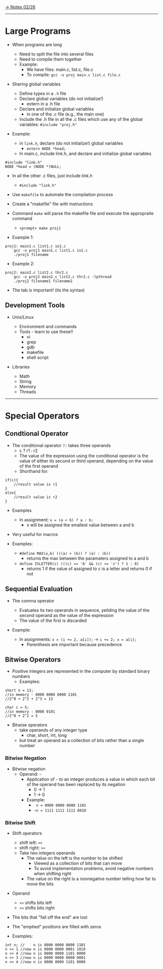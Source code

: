 [-> Notes 02/26](02-26.md)

---

# Large Programs

- When programs are long
	- Need to split the file into several files
	- Need to compile them together
	- Example:
		- We have files: main.c, list.c, file.c
		- To compile: `gcc -o proj main.c list.c file.c`

- Sharing global variables
	- Define types in a `.h` file
	- Declare global variables (do not initialize!)
		- extern in a .h file
	- Declare and initialize global variables
		- in one of the .c file (e.g., the main one)
	- Include the .h file in all the .c files which use any of the global variables: `#include "proj.h"`

- Example:
	- in `link.h`, declare (do not initialize!) global variables
		- `extern NODE *head;`
	- In main.c, include link.h, and declare and initialize global variables

```
#include "link.h"
NODE *head = (NODE *)NULL;
```

- In all the other .c files, just include link.h
	- `#include "link.h"`

- Use `makefile` to automate the compilation process
- Create a "makefile" file with instructions
- Command `make` will parse the makefile file and execute the appropraite command
	- `<prompt> make proj1`

- Example 1:

```
proj1: main1.c list1.c io1.c
	gcc -o proj1 main1.c list1.c io1.c
	./proj1 filename
```

- Example 2:

```
proj2: main2.c list2.c thr2.c
	gcc -o proj2 main2.c list2.c thr2.c -lpthread
	./proj2 filename1 filename2
```

- The tab is important! (its the syntax)

## Development Tools

- Unix/Linux
	- Environment and commands
	- Tools - learn to use these!!
		- vi
		- grep
		- gdb
		- makefile
		- shell script

- Libraries
	- Math
	- String
	- Memory
	- Threads

---

# Special Operators

## Condtional Operator

- The conditional operator `?:` takes three operands
	- c ? r1 : r2
	- The value of the expression using the conditional operator is the value of either its second or third operand, depending on the value of the first operand
	- Shorthand for:

```
if(c){
	//result value is r1
}
else{
	//result value is r2
}
```

- Examples
	- In assignment: `x = (a < b) ? a : b;`
		- x will be assigned the smallest value between a and b

- Very useful for macros
- Examples:
	- `#define MAX(a,b) (((a) > (b)) ? (a) : (b))`
		- returns the max between the paramaters assigned to a and b
	- `define ISLETTER(c) (((c) >= 'A' && (c) <= 'z') ? 1 : 0)`
		- returns 1 if the value of assigned to c is a letter and returns 0 if not

## Sequential Evaluation

- The comma operator
	- Evaluates its two operands in sequence, yeilding the value of the second operand as the value of the expression
	- The value of the first is discarded

- Example:
	- In assignments: `x = (i += 2, a[i]);` -> `i += 2; x = a[i];`
		- Parenthesis are important because precedence 

## Bitwise Operators

- Positive integers are represented in the computer by standard binary numbers
	- Examples:
		
```
short n = 13;
//in memory - 0000 0000 0000 1101
//2^0 + 2^2 + 2^3 = 13

char c = 5;
//in memory - 0000 0101
//2^0 + 2^2 = 5
```

- Bitwise operators
	- take operands of any integer type
		- char, short, int, long
	- but treat an operand as a collection of bits rather than a single number

### Bitwise Negation

- Bitwise negation
	- Operand: `~`
		- Application of `~` to an integer produces a value in which each bit of the operand has been replaced by its negation
			- 0 -> 1
			- 1 -> 0
		- Example:
			- ` n = 0000 0000 0000 1101`
			- `~n = 1111 1111 1111 0010`

### Bitwise Shift

- Shift operators
	- shift left: `<<`
	- shift right: `>>`
	- Take two integers operands
		- The value on the left is the number to be shifted
			- Viewed as a collection of bits that can move
			- To avoid implementation problems, avoid negative numbers when shifting right
		- The value on the right is a nonnegative number telling how far to move the bits

- Operand
	- `<<` shifts bits left
	- `>>` shifts bits right
- The bits that "fall off the end" are lost
- The "emptied" positions are filled with zeros

- Examples:
	
```
int n; //    n is 0000 0000 0000 1101
n << 1 //now n is 0000 0000 0001 1010
n << 4 //now n is 0000 0000 1101 0000
n >> 3 //now n is 0000 0000 0000 0001
n << 4 //now n is 0000 0000 1101 0000
```

